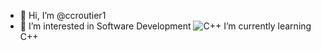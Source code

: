 - 👋 Hi, I’m @ccroutier1
- 👀 I’m interested in Software Development
![C++](https://img.shields.io/badge/c++-%2300599C.svg?style=for-the-badge&logo=c%2B%2B&logoColor=white) I’m currently learning C++

<!---
ccroutier1/ccroutier1 is a ✨ special ✨ repository because its `README.md` (this file) appears on your GitHub profile.
You can click the Preview link to take a look at your changes.
--->
